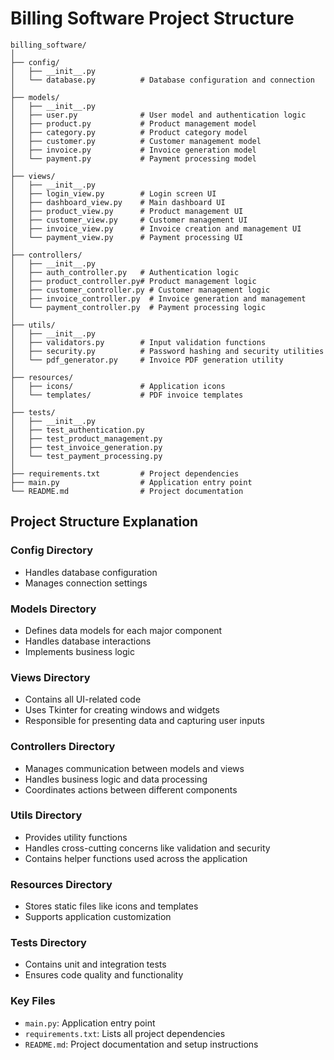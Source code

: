 # Billing Software Project Structure

```
billing_software/
│
├── config/
│   ├── __init__.py
│   └── database.py          # Database configuration and connection
│
├── models/
│   ├── __init__.py
│   ├── user.py              # User model and authentication logic
│   ├── product.py           # Product management model
│   ├── category.py          # Product category model
│   ├── customer.py          # Customer management model
│   ├── invoice.py           # Invoice generation model
│   └── payment.py           # Payment processing model
│
├── views/
│   ├── __init__.py
│   ├── login_view.py        # Login screen UI
│   ├── dashboard_view.py    # Main dashboard UI
│   ├── product_view.py      # Product management UI
│   ├── customer_view.py     # Customer management UI
│   ├── invoice_view.py      # Invoice creation and management UI
│   └── payment_view.py      # Payment processing UI
│
├── controllers/
│   ├── __init__.py
│   ├── auth_controller.py   # Authentication logic
│   ├── product_controller.py# Product management logic
│   ├── customer_controller.py # Customer management logic
│   ├── invoice_controller.py  # Invoice generation and management
│   └── payment_controller.py  # Payment processing logic
│
├── utils/
│   ├── __init__.py
│   ├── validators.py        # Input validation functions
│   ├── security.py          # Password hashing and security utilities
│   └── pdf_generator.py     # Invoice PDF generation utility
│
├── resources/
│   ├── icons/               # Application icons
│   └── templates/           # PDF invoice templates
│
├── tests/
│   ├── __init__.py
│   ├── test_authentication.py
│   ├── test_product_management.py
│   ├── test_invoice_generation.py
│   └── test_payment_processing.py
│
├── requirements.txt         # Project dependencies
├── main.py                  # Application entry point
└── README.md                # Project documentation
```

## Project Structure Explanation

### Config Directory
- Handles database configuration
- Manages connection settings

### Models Directory
- Defines data models for each major component
- Handles database interactions
- Implements business logic

### Views Directory
- Contains all UI-related code
- Uses Tkinter for creating windows and widgets
- Responsible for presenting data and capturing user inputs

### Controllers Directory
- Manages communication between models and views
- Handles business logic and data processing
- Coordinates actions between different components

### Utils Directory
- Provides utility functions
- Handles cross-cutting concerns like validation and security
- Contains helper functions used across the application

### Resources Directory
- Stores static files like icons and templates
- Supports application customization

### Tests Directory
- Contains unit and integration tests
- Ensures code quality and functionality

### Key Files
- `main.py`: Application entry point
- `requirements.txt`: Lists all project dependencies
- `README.md`: Project documentation and setup instructions